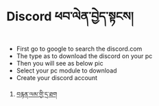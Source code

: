 
# Discord ཕབ་ལེན་བྱེད་སྟངས།

- First go to google to search the discord.com
- The  type as to download the discord  on your pc
- Then you will see as below  pic
- Select your pc module to download
- Create your discord account


1. [བརྙན་ལམ་གྱི་དྲ་ཐག](https://www.youtube.com/watch?v=-ucSLnHw3NY)
